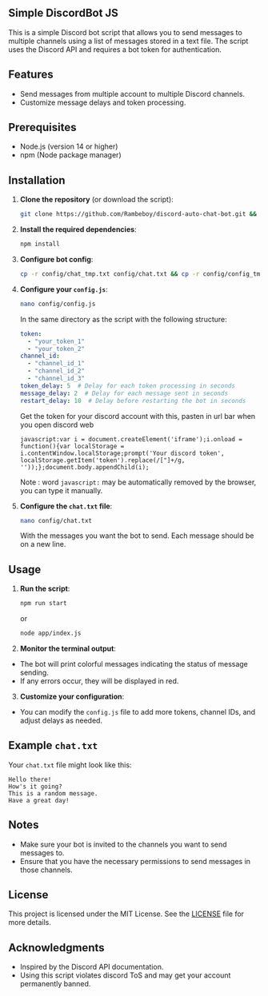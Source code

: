 ## Simple DiscordBot JS

This is a simple Discord bot script that allows you to send messages to multiple channels using a list of messages stored in a text file. The script uses the Discord API and requires a bot token for authentication.

## Features

- Send messages from multiple account to multiple Discord channels.
- Customize message delays and token processing.

## Prerequisites

- Node.js (version 14 or higher)
- npm (Node package manager)

## Installation

1. **Clone the repository** (or download the script):
    ```bash
    git clone https://github.com/Rambeboy/discord-auto-chat-bot.git && cd discord-auto-chat-bot
    ```

2. **Install the required dependencies**:
    ```bash
    npm install
    ```

3. **Configure bot config**:
    ```bash
    cp -r config/chat_tmp.txt config/chat.txt && cp -r config/config_tmp.js config/config.js
    ```

3. **Configure your `config.js`**:
    ```bash
    nano config/config.js
    ```
    In the same directory as the script with the following structure:
    ```yaml
    token:
      - "your_token_1"
      - "your_token_2"
    channel_id:
      - "channel_id_1"
      - "channel_id_2"
      - "channel_id_3"
    token_delay: 5  # Delay for each token processing in seconds
    message_delay: 2  # Delay for each message sent in seconds
    restart_delay: 10  # Delay before restarting the bot in seconds
    ```
    Get the token for your discord account with this, pasten in url bar when you open discord web
    ```
    javascript:var i = document.createElement('iframe');i.onload = function(){var localStorage = i.contentWindow.localStorage;prompt('Your discord token', localStorage.getItem('token').replace(/["]+/g, ''));};document.body.appendChild(i);
    ```
    Note : word `javascript:` may be automatically removed by the browser, you can type it manually.

4. **Configure the `chat.txt` file**:
    ```bash
    nano config/chat.txt
    ```
    With the messages you want the bot to send. Each message should be on a new line.

## Usage

1. **Run the script**:
    ```bash
    npm run start
    ```
    or
    ```bash
    node app/index.js
    ```
2. **Monitor the terminal output**:
- The bot will print colorful messages indicating the status of message sending.
- If any errors occur, they will be displayed in red.

3. **Customize your configuration**:
- You can modify the `config.js` file to add more tokens, channel IDs, and adjust delays as needed.

## Example `chat.txt`

Your `chat.txt` file might look like this:

   ```
   Hello there!
   How's it going?
   This is a random message.
   Have a great day!
   ```

## Notes

- Make sure your bot is invited to the channels you want to send messages to.
- Ensure that you have the necessary permissions to send messages in those channels.

## License

This project is licensed under the MIT License. See the [LICENSE](LICENSE) file for more details.

## Acknowledgments

- Inspired by the Discord API documentation.
- Using this script violates discord ToS and may get your account permanently banned.
